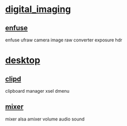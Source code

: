 # [digital_imaging][digital_imaging]

## [enfuse][enfuse]
enfuse ufraw camera image raw converter exposure hdr

# [desktop][desktop]

## [clipd]
clipboard manager xsel dmenu

## [mixer][mixer]
mixer alsa amixer volume audio sound

[digital_imaging]: https://github.com/tannhuber/fish-market/tree/master/digital_imaging
[enfuse]: https://github.com/tannhuber/fish-market/tree/master/digital_imaging/enfuse

[desktop]: https://github.com/tannhuber/fish-market/tree/master/desktop
[clipd]: https://github.com/tannhuber/fish-market/tree/master/desktop/clipd
[mixer]: https://github.com/tannhuber/fish-market/tree/master/desktop/mixer
